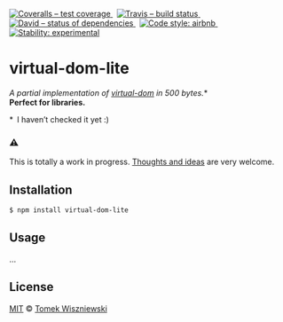 [![Coveralls – test coverage
](https://img.shields.io/coveralls/tomekwi/virtual-dom-lite.svg?style=flat-square)
](https://coveralls.io/r/tomekwi/virtual-dom-lite)
 [![Travis – build status
](https://img.shields.io/travis/tomekwi/virtual-dom-lite/master.svg?style=flat-square)
](https://travis-ci.org/tomekwi/virtual-dom-lite)
 [![David – status of dependencies
](https://img.shields.io/david/tomekwi/virtual-dom-lite.svg?style=flat-square)
](https://david-dm.org/tomekwi/virtual-dom-lite)
 [![Code style: airbnb
](https://img.shields.io/badge/code%20style-airbnb-blue.svg?style=flat-square)
](https://github.com/airbnb/javascript)
 [![Stability: experimental
](https://img.shields.io/badge/stability-experimental-red.svg?style=flat-square)
](https://nodejs.org/api/documentation.html#documentation_stability_index)




virtual-dom-lite
===

**A partial implementation of [*virtual-dom*][1] in 500 bytes*.**  
**Perfect for libraries.**

* I haven’t checked it yet :)

[1]:  https://github.com/Matt-Esch/virtual-dom  "A Virtual DOM and diffing algorithm"


###  ⚠  ###
This is totally a work in progress. [Thoughts and ideas][] are very welcome.

[Thoughts and ideas]:  https://github.com/tomekwi/virtual-dom-lite/issues




Installation
------------

```sh
$ npm install virtual-dom-lite
```




Usage
-----

…




License
-------

[MIT][] © [Tomek Wiszniewski][]

[MIT]: ./License.md
[Tomek Wiszniewski]: https://github.com/tomekwi
